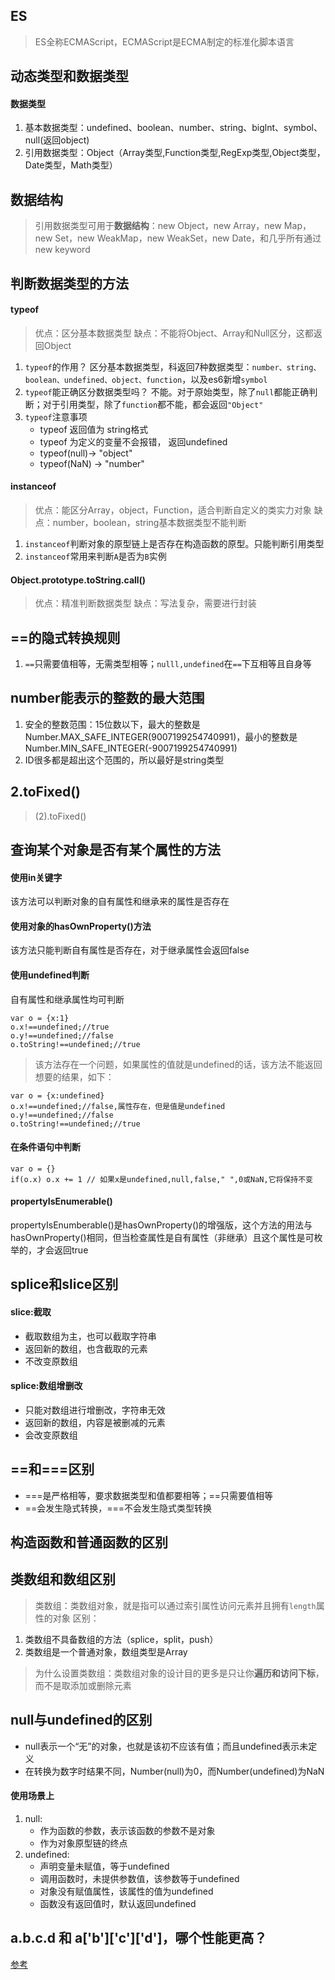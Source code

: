 ## ES
> ES全称ECMAScript，ECMAScript是ECMA制定的标准化脚本语言

## 动态类型和数据类型
#### 数据类型
1. 基本数据类型：undefined、boolean、number、string、biglnt、symbol、null(返回object)
2. 引用数据类型：Object（Array类型,Function类型,RegExp类型,Object类型，Date类型，Math类型）

## 数据结构
> 引用数据类型可用于**数据结构**：new Object，new Array，new Map，new Set，new WeakMap，new WeakSet，new Date，和几乎所有通过 new keyword

## 判断数据类型的方法
#### typeof
> 优点：区分基本数据类型
> 缺点：不能将Object、Array和Null区分，这都返回Object
1. `typeof`的作用？
   区分基本数据类型，科返回7种数据类型：`number、string、boolean、undefined、object、function`，以及es6新增`symbol`
2. `typeof`能正确区分数据类型吗？
   不能。对于原始类型，除了`null`都能正确判断；对于引用类型，除了`function`都不能，都会返回`"Object"`
3. `typeof`注意事项
   + typeof 返回值为 string格式
   + typeof 为定义的变量不会报错， 返回undefined
   + typeof(null)-> "object"
   + typeof(NaN) -> "number" 

#### instanceof
> 优点：能区分Array，object，Function，适合判断自定义的类实力对象
> 缺点：number，boolean，string基本数据类型不能判断
1. `instanceof`判断对象的原型链上是否存在构造函数的原型。只能判断引用类型
2. `instanceof`常用来判断`A`是否为`B`实例

#### Object.prototype.toString.call()
> 优点：精准判断数据类型
> 缺点：写法复杂，需要进行封装

## ==的隐式转换规则
1. `==`只需要值相等，无需类型相等；`nulll,undefined`在`==`下互相等且自身等

## number能表示的整数的最大范围
1. 安全的整数范围：15位数以下，最大的整数是Number.MAX_SAFE_INTEGER(9007199254740991)，最小的整数是Number.MIN_SAFE_INTEGER(-9007199254740991)
2. ID很多都是超出这个范围的，所以最好是string类型

## 2.toFixed()
> (2).toFixed()

## 查询某个对象是否有某个属性的方法
#### 使用in关键字
该方法可以判断对象的自有属性和继承来的属性是否存在
#### 使用对象的hasOwnProperty()方法
该方法只能判断自有属性是否存在，对于继承属性会返回false
#### 使用undefined判断
自有属性和继承属性均可判断
```
var o = {x:1}
o.x!==undefined;//true
o.y!==undefined;//false
o.toString!==undefined;//true
```
> 该方法存在一个问题，如果属性的值就是undefined的话，该方法不能返回想要的结果，如下：
```
var o = {x:undefined}
o.x!==undefined;//false,属性存在，但是值是undefined
o.y!==undefined;//false
o.toString!==undefined;//true

```

#### 在条件语句中判断
```
var o = {}
if(o.x) o.x += 1 // 如果x是undefined,null,false," ",0或NaN,它将保持不变

```

#### propertyIsEnumerable()
propertyIsEnumberable()是hasOwnProperty()的增强版，这个方法的用法与hasOwnProperty()相同，但当检查属性是自有属性（非继承）且这个属性是可枚举的，才会返回true

## splice和slice区别
#### slice:截取
- 截取数组为主，也可以截取字符串
- 返回新的数组，也含截取的元素
- 不改变原数组
#### splice:数组增删改
- 只能对数组进行增删改，字符串无效
- 返回新的数组，内容是被删减的元素
- 会改变原数组

## ==和===区别
- ===是严格相等，要求数据类型和值都要相等；==只需要值相等
- ==会发生隐式转换，===不会发生隐式类型转换

## 构造函数和普通函数的区别
## 类数组和数组区别
> 类数组：类数组对象，就是指可以通过索引属性访问元素并且拥有`length`属性的对象
> 区别：
 1. 类数组不具备数组的方法（splice，split，push）
 2. 类数组是一个普通对象，数组类型是Array
> 为什么设置类数组：类数组对象的设计目的更多是只让你**遍历和访问下标**，而不是取添加或删除元素

## null与undefined的区别
- null表示一个“无”的对象，也就是该初不应该有值；而且undefined表示未定义
- 在转换为数字时结果不同，Number(null)为0，而Number(undefined)为NaN
#### 使用场景上
1. null:
   + 作为函数的参数，表示该函数的参数不是对象
   + 作为对象原型链的终点
2. undefined:
   + 声明变量未赋值，等于undefined
   + 调用函数时，未提供参数值，该参数等于undefined
   + 对象没有赋值属性，该属性的值为undefined
   + 函数没有返回值时，默认返回undefined

## a.b.c.d 和 a['b']['c']['d']，哪个性能更高？
[参考](https://github.com/Advanced-Frontend/Daily-Interview-Question/issues/111)














